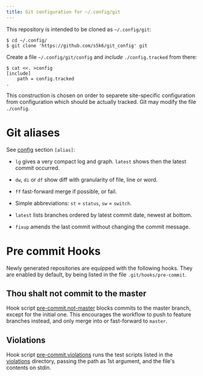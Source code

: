 ```yaml
---
title: Git configuration for ~/.config/git
---
```


This repository is intended to be cloned as `~/.config/git`:

    $ cd ~/.config/
    $ git clone 'https://github.com/s5k6/git_config' git

Create a file `~/.config/git/config` and *include* `./config.tracked`
from there:

    $ cat <<. >config
    [include]
        path = config.tracked
    .

This construction is chosen on order to separete site-specific
configuration from configuration which should be actually tracked.
Git may modify the file `./config`.


Git aliases
===========

See [config](./config) section `[alias]`:

  * `lg` gives a very compact log and graph.  `latest` shows then the
    latest commit occurred.

  * `dw`, `di` or `df` show diff with granularity of file, line or word.

  * `ff` fast-forward merge if possible, or fail.

  * Simple abbreviations: `st` = `status`, `sw` = `switch`.

  * `latest` lists branches ordered by latest commit date, newest at
    bottom.

  * `fixup` amends the last commit without changing the commit
    message.


Pre commit Hooks
================

Newly generated repositories are equipped with the following hooks.
They are enabled by default, by being listed in the file
`.git/hooks/pre-commit`.


Thou shalt not commit to the master
-----------------------------------

Hook script [pre-commit.not-master][1] blocks commits to the master
branch, except for the initial one.  This encourages the workflow to
push to feature branches instead, and only merge into or fast-forward
to `master`.


Violations
----------

Hook script [pre-commit.violations][2] runs the test scripts listed in
the [violations][3] directory, passing the path as 1st argument, and
the file's contents on stdin.


[1]: ./templates/hooks/pre-commit.not-master
[2]: ./templates/hooks/pre-commit.violations
[3]: ./templates/hooks/violations/
